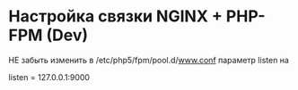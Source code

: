 Настройка связки NGINX + PHP-FPM (Dev)
=====================
НЕ забыть изменить в /etc/php5/fpm/pool.d/www.conf параметр listen на

listen	= 127.0.0.1:9000
